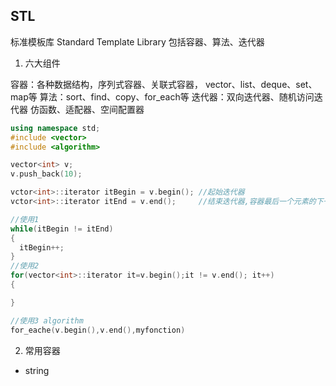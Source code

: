 ## STL

标准模板库 Standard Template Library
包括容器、算法、迭代器

1. 六大组件

容器：各种数据结构，序列式容器、关联式容器， vector、list、deque、set、map等
算法：sort、find、copy、for_each等
迭代器：双向迭代器、随机访问迭代器
仿函数、适配器、空间配置器

```cpp
using namespace std;
#include <vector>
#include <algorithm>

vector<int> v;
v.push_back(10);

vctor<int>::iterator itBegin = v.begin(); //起始迭代器
vctor<int>::iterator itEnd = v.end();     //结束迭代器,容器最后一个元素的下一个位置

//使用1
while(itBegin != itEnd)
{
  itBegin++;
}
//使用2
for(vector<int>::iterator it=v.begin();it != v.end(); it++)
{

}

//使用3 algorithm
for_eache(v.begin(),v.end(),myfonction)

```

2. 常用容器

* string

